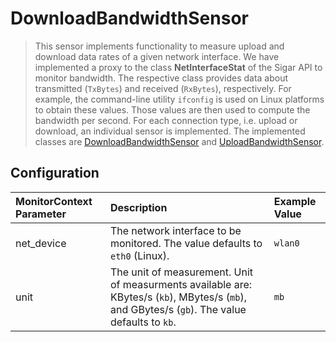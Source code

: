 # DownloadBandwidthSensor

> This sensor implements functionality to measure upload and download data rates of a given network interface. We have implemented a proxy to the class __NetInterfaceStat__ of the Sigar API to monitor bandwidth. The respective class provides data about transmitted (`TxBytes`) and received (`RxBytes`), respectively. For example, the command-line utility `ifconfig` is used on Linux platforms to obtain these values. Those values are then used to compute the bandwidth per second. For each connection type, i.e. upload or download, an individual sensor is implemented. The implemented classes are [DownloadBandwidthSensor](https://github.com/dhoppe83/visor/blob/hlrs-sensors/visor-sensors-hlrs/src/main/java/de/ustutt/omi/cloudiator/visor/sensors/net/DownloadBandwidthSensor.java) and [UploadBandwidthSensor](https://github.com/dhoppe83/visor/blob/hlrs-sensors/visor-sensors-hlrs/src/main/java/de/ustutt/omi/cloudiator/visor/sensors/net/UploadBandwidthSensor.java).


## Configuration
| MonitorContext Parameter | Description | Example Value |
|:-------------------------|:------------|:--------------|
| net_device               | The network interface to be monitored. The value defaults to `eth0` (Linux). | `wlan0` |
| unit                     | The unit of measurement. Unit of measurments available are: KBytes/s (`kb`), MBytes/s (`mb`), and GBytes/s (`gb`). The value defaults to `kb`. | `mb` |
